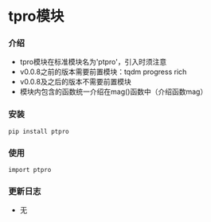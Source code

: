 # tpro模块



### 介绍
- tpro模块在标准模块名为'ptpro'，引入时须注意
- v0.0.8之前的版本需要前置模块：tqdm progress rich
- v0.0.8及之后的版本不需要前置模块
- 模块内包含的函数统一介绍在mag()函数中（介绍函数mag）
### 安装
```
pip install ptpro
```
### 使用
```
import ptpro
```

### 更新日志
- 无